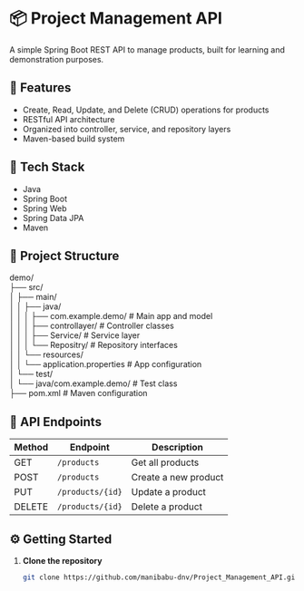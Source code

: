 # 📦 Project Management API

A simple Spring Boot REST API to manage products, built for learning and demonstration purposes.

## 🚀 Features

- Create, Read, Update, and Delete (CRUD) operations for products
- RESTful API architecture
- Organized into controller, service, and repository layers
- Maven-based build system

## 🧱 Tech Stack

- Java
- Spring Boot
- Spring Web
- Spring Data JPA
- Maven

## 📁 Project Structure

demo/<br>
├── src/<br>
│ ├── main/<br>
│ │ ├── java/<br>
│ │ │ ├── com.example.demo/ # Main app and model<br>
│ │ │ ├── controllayer/ # Controller classes<br>
│ │ │ ├── Service/ # Service layer<br>
│ │ │ └── Repositry/ # Repository interfaces<br>
│ │ └── resources/<br>
│ │ └── application.properties # App configuration<br>
│ └── test/<br>
│ └── java/com.example.demo/ # Test class<br>
├── pom.xml # Maven configuration<be>


## 📡 API Endpoints


| Method | Endpoint        | Description         |
|--------|-----------------|---------------------|
| GET    | `/products`     | Get all products    |
| POST   | `/products`     | Create a new product |
| PUT    | `/products/{id}`| Update a product     |
| DELETE | `/products/{id}`| Delete a product     |


## ⚙️ Getting Started

1. **Clone the repository**
   ```bash
   git clone https://github.com/manibabu-dnv/Project_Management_API.git

